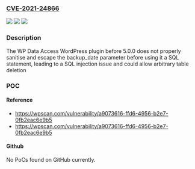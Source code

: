 ### [CVE-2021-24866](https://cve.mitre.org/cgi-bin/cvename.cgi?name=CVE-2021-24866)
![](https://img.shields.io/static/v1?label=Product&message=WP%20Data%20Access&color=blue)
![](https://img.shields.io/static/v1?label=Version&message=5.0.0%3C%205.0.0%20&color=brighgreen)
![](https://img.shields.io/static/v1?label=Vulnerability&message=CWE-89%20SQL%20Injection&color=brighgreen)

### Description

The WP Data Access WordPress plugin before 5.0.0 does not properly sanitise and escape the backup_date parameter before using it a SQL statement, leading to a SQL injection issue and could allow arbitrary table deletion

### POC

#### Reference
- https://wpscan.com/vulnerability/a9073616-ffd6-4956-b2e7-0fb2eac6e9b5
- https://wpscan.com/vulnerability/a9073616-ffd6-4956-b2e7-0fb2eac6e9b5

#### Github
No PoCs found on GitHub currently.

